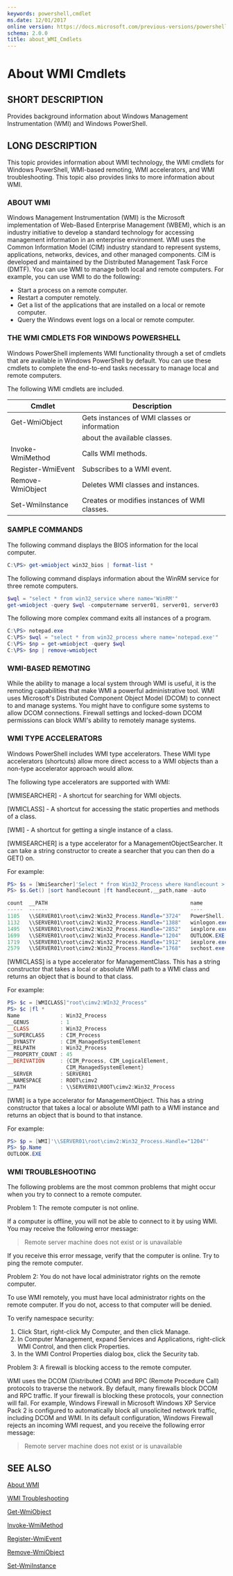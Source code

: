 ```yaml
---
keywords: powershell,cmdlet
ms.date: 12/01/2017
online version: https://docs.microsoft.com/previous-versions/powershell/module/microsoft.powershell.core/about/about_wmi_cmdlets?view=powershell-4.0&WT.mc_id=ps-gethelp
schema: 2.0.0
title: about_WMI_Cmdlets
---
```


# About WMI Cmdlets

## SHORT DESCRIPTION

Provides background information about Windows Management Instrumentation (WMI)
and Windows PowerShell.

## LONG DESCRIPTION

This topic provides information about WMI technology, the WMI cmdlets for
Windows PowerShell, WMI-based remoting, WMI accelerators, and WMI
troubleshooting. This topic also provides links to more information about WMI.

### ABOUT WMI

Windows Management Instrumentation (WMI) is the Microsoft implementation of
Web-Based Enterprise Management (WBEM), which is an industry initiative to
develop a standard technology for accessing management information in an
enterprise environment. WMI uses the Common Information Model (CIM) industry
standard to represent systems, applications, networks, devices, and other
managed components. CIM is developed and maintained by the Distributed
Management Task Force (DMTF). You can use WMI to manage both local and remote
computers. For example, you can use WMI to do the following:

- Start a process on a remote computer.
- Restart a computer remotely.
- Get a list of the applications that are installed on a local or remote
  computer.
- Query the Windows event logs on a local or remote computer.

### THE WMI CMDLETS FOR WINDOWS POWERSHELL

Windows PowerShell implements WMI functionality through a set of cmdlets that
are available in Windows PowerShell by default. You can use these cmdlets to
complete the end-to-end tasks necessary to manage local and remote computers.

The following WMI cmdlets are included.

|Cmdlet           |Description                                   |
|-----------------|----------------------------------------------|
|Get-WmiObject    |Gets instances of WMI classes or information  |
|                 |about the available classes.                  |
|Invoke-WmiMethod |Calls WMI methods.                            |
|Register-WmiEvent|Subscribes to a WMI event.                    |
|Remove-WmiObject |Deletes WMI classes and instances.            |
|Set-WmiInstance  |Creates or modifies instances of WMI classes. |

### SAMPLE COMMANDS
The following command displays the BIOS information for the local computer.

```powershell
C:\PS> get-wmiobject win32_bios | format-list *
```

The following command displays information about the WinRM service for three
remote computers.

```powershell
$wql = "select * from win32_service where name='WinRM'"
get-wmiobject -query $wql -computername server01, server01, server03
```

The following more complex command exits all instances of a program.

```powershell
C:\PS> notepad.exe
C:\PS> $wql = "select * from win32_process where name='notepad.exe'"
C:\PS> $np = get-wmiobject -query $wql
C:\PS> $np | remove-wmiobject
```

### WMI-BASED REMOTING

While the ability to manage a local system through WMI is useful, it is the
remoting capabilities that make WMI a powerful administrative tool. WMI uses
Microsoft's Distributed Component Object Model (DCOM) to connect to and manage
systems. You might have to configure some systems to allow DCOM connections.
Firewall settings and locked-down DCOM permissions can block WMI's ability to
remotely manage systems.

### WMI TYPE ACCELERATORS

Windows PowerShell includes WMI type accelerators. These WMI type accelerators
(shortcuts) allow more direct access to a WMI objects than a non-type
accelerator approach would allow.

The following type accelerators are supported with WMI:

[WMISEARCHER] - A shortcut for searching for WMI objects.

[WMICLASS] - A shortcut for accessing the static properties and methods of a class.

[WMI] - A shortcut for getting a single instance of a class.

[WMISEARCHER] is a type accelerator for a ManagementObjectSearcher. It can
take a string constructor to create a searcher that you can then do a GET()
on.

For example:

```powershell
PS> $s = [WmiSearcher]'Select * from Win32_Process where Handlecount > 1000'
PS> $s.Get() |sort handlecount |ft handlecount,__path,name -auto

count  __PATH                                              name
-----  ------                                              ----
1105   \\SERVER01\root\cimv2:Win32_Process.Handle="3724"   PowerShell...
1132   \\SERVER01\root\cimv2:Win32_Process.Handle="1388"   winlogon.exe
1495   \\SERVER01\root\cimv2:Win32_Process.Handle="2852"   iexplore.exe
1699   \\SERVER01\root\cimv2:Win32_Process.Handle="1204"   OUTLOOK.EXE
1719   \\SERVER01\root\cimv2:Win32_Process.Handle="1912"   iexplore.exe
2579   \\SERVER01\root\cimv2:Win32_Process.Handle="1768"   svchost.exe
```

[WMICLASS] is a type accelerator for ManagementClass. This has a string
constructor that takes a local or absolute WMI path to a WMI class and returns
an object that is bound to that class.

For example:

```powershell
PS> $c = [WMICLASS]"root\cimv2:WIn32_Process"
PS> $c |fl *
Name             : Win32_Process
__GENUS          : 1
__CLASS          : Win32_Process
__SUPERCLASS     : CIM_Process
__DYNASTY        : CIM_ManagedSystemElement
__RELPATH        : Win32_Process
__PROPERTY_COUNT : 45
__DERIVATION     : {CIM_Process, CIM_LogicalElement,
                   CIM_ManagedSystemElement}
__SERVER         : SERVER01
__NAMESPACE      : ROOT\cimv2
__PATH           : \\SERVER01\ROOT\cimv2:Win32_Process
```

[WMI] is a type accelerator for ManagementObject. This has a string
constructor that takes a local or absolute WMI path to a WMI instance and
returns an object that is bound to that instance.

For example:

```powershell
PS> $p = [WMI]'\\SERVER01\root\cimv2:Win32_Process.Handle="1204"'
PS> $p.Name
OUTLOOK.EXE
```

### WMI TROUBLESHOOTING

The following problems are the most common problems that might occur when you
try to connect to a remote computer.

Problem 1: The remote computer is not online.

If a computer is offline, you will not be able to connect to it by using WMI.
You may receive the following error message:

> Remote server machine does not exist or is unavailable

If you receive this error message, verify that the computer is online. Try to
ping the remote computer.

Problem 2: You do not have local administrator rights on the remote computer.

To use WMI remotely, you must have local administrator rights on the remote
computer. If you do not, access to that computer will be denied.

To verify namespace security:

1. Click Start, right-click My Computer, and then click Manage.
2. In Computer Management, expand Services and Applications, right-click WMI
   Control, and then click Properties.
3. In the WMI Control Properties dialog box, click  the Security tab.

Problem 3: A firewall is blocking access to the remote computer.

WMI uses the DCOM (Distributed COM) and RPC (Remote Procedure Call) protocols
to traverse the network. By default, many firewalls block DCOM and RPC
traffic. If your firewall is blocking these protocols, your connection will
fail. For example, Windows Firewall in Microsoft Windows XP Service Pack 2 is
configured to automatically block all unsolicited network traffic, including
DCOM and WMI. In its default configuration, Windows Firewall rejects an
incoming WMI request, and you receive the following error message:

> Remote server machine does not exist or is unavailable

## SEE ALSO

[About WMI](/windows/win32/wmisdk/about-wmi)

[WMI Troubleshooting](/windows/win32/wmisdk/wmi-troubleshooting)

[Get-WmiObject](../../Microsoft.PowerShell.Management/Get-WmiObject.md)

[Invoke-WmiMethod](../../Microsoft.PowerShell.Management/Invoke-WmiMethod.md)

[Register-WmiEvent](../../Microsoft.PowerShell.Management/Register-WmiEvent.md)

[Remove-WmiObject](../../Microsoft.PowerShell.Management/Remove-WmiObject.md)

[Set-WmiInstance](../../Microsoft.PowerShell.Management/Set-WmiInstance.md)
